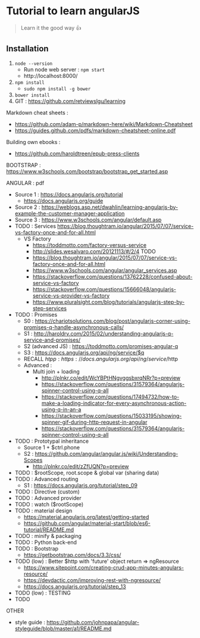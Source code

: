 # Tutorial to learn angularJS

> Learn it the good way :+1:

## Installation
1. ``` node --version ```
    * Run node web server : ```npm start```
    * http://localhost:8000/
2. ``` npm install ```
    * ```sudo npm install -g bower```
3. ``` bower install ```
4. GIT :
https://github.com/retviewslgu/learning




Markdown cheat sheets :
- https://github.com/adam-p/markdown-here/wiki/Markdown-Cheatsheet
- https://guides.github.com/pdfs/markdown-cheatsheet-online.pdf

Building own ebooks :
- https://github.com/haroldtreen/epub-press-clients

BOOTSTRAP :
https://www.w3schools.com/bootstrap/bootstrap_get_started.asp

ANGULAR :
pdf
- Source 1 : https://docs.angularjs.org/tutorial
    * https://docs.angularjs.org/guide
- Source 2 : https://weblogs.asp.net/dwahlin/learning-angularjs-by-example-the-customer-manager-application
- Source 3 : https://www.w3schools.com/angular/default.asp
- TODO : Services https://blog.thoughtram.io/angular/2015/07/07/service-vs-factory-once-and-for-all.html
    * VS Factory
        * https://toddmotto.com/factory-versus-service
        * http://slides.wesalvaro.com/20121113/#/2/4 TODO
        * https://blog.thoughtram.io/angular/2015/07/07/service-vs-factory-once-and-for-all.html
        * https://www.w3schools.com/angular/angular_services.asp
        * https://stackoverflow.com/questions/13762228/confused-about-service-vs-factory
        * https://stackoverflow.com/questions/15666048/angularjs-service-vs-provider-vs-factory
        * https://www.pluralsight.com/blog/tutorials/angularjs-step-by-step-services
- TODO : Promises
    * S0 : https://chariotsolutions.com/blog/post/angularjs-corner-using-promises-q-handle-asynchronous-calls/
    * S1 : http://haroldrv.com/2015/02/understanding-angularjs-q-service-and-promises/
    * S2 (advanced JS) : https://toddmotto.com/promises-angular-q
    * S3 : https://docs.angularjs.org/api/ng/service/$q
    * RECALL $htpp : https://docs.angularjs.org/api/ng/service/$http
    * Advanced :
        * Multi join + loading
            * http://plnkr.co/edit/WcYBPtHNgvggsbxrqNRr?p=preview
            * https://stackoverflow.com/questions/31579364/angularjs-spinner-control-using-q-all
            * https://stackoverflow.com/questions/17494732/how-to-make-a-loading-indicator-for-every-asynchronous-action-using-q-in-an-a
            * https://stackoverflow.com/questions/15033195/showing-spinner-gif-during-http-request-in-angular
            * https://stackoverflow.com/questions/31579364/angularjs-spinner-control-using-q-all
- TODO : Prototypal inheritance
    * Source 1 + $ctrl.phone
    * S2 : https://github.com/angular/angular.js/wiki/Understanding-Scopes
        * http://plnkr.co/edit/zZfUQN?p=preview
- TODO : $rootScope, root.scope & global var (sharing data)
- TODO : Advanced routing
    * S1 : https://docs.angularjs.org/tutorial/step_09
- TODO : Directive (custom)
- TODO : Advanced provider
- TODO : watch ($rootScope)
- TODO : material design
    * https://material.angularjs.org/latest/getting-started
    * https://github.com/angular/material-start/blob/es6-tutorial/README.md
- TODO : minify & packaging
- TODO : Python back-end
- TODO : Bootstrap
    * https://getbootstrap.com/docs/3.3/css/
- TODO (low) : Better $http with 'future' object return => ngResource
    * https://www.sitepoint.com/creating-crud-app-minutes-angulars-resource/
    * https://devdactic.com/improving-rest-with-ngresource/
    * https://docs.angularjs.org/tutorial/step_13
- TODO (low) : TESTING
- TODO



OTHER
- style guide : https://github.com/johnpapa/angular-styleguide/blob/master/a1/README.md


